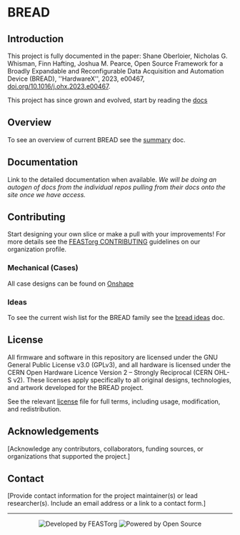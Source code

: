 # BREAD

## Introduction

This project is fully documented in the paper: Shane Oberloier, Nicholas G. Whisman, Finn Hafting, Joshua M. Pearce, Open Source Framework for a Broadly Expandable and Reconfigurable Data Acquisition and Automation Device (BREAD), ''HardwareX'', 2023, e00467, [doi.org/10.1016/j.ohx.2023.e00467](https://doi.org/10.1016/j.ohx.2023.e00467).

This project has since grown and evolved, start by reading the [docs](docs/index.md)

## Overview

To see an overview of current BREAD see the [summary](./docs/summary.md) doc.

## Documentation

Link to the detailed documentation when available. _We will be doing an autogen of docs from the individual repos pulling from their docs onto the site once we have access._

## Contributing

Start designing your own slice or make a pull with your improvements! For more details see the [FEASTorg CONTRIBUTING](https://github.com/FEASTorg/.github/blob/main/profile/CONTRIBUTING.md) guidelines on our organization profile.

### Mechanical (Cases)

All case designs can be found on [Onshape](https://cad.onshape.com/documents/f4c13a5c0b1f8d88ed1f5752/w/29d0c0346ddaeb06e16ff42f/e/1077373224ada363d171e3fe?renderMode=0&uiState=65d3aad45b82c32cb51ae4c9)

### Ideas

To see the current wish list for the BREAD family see the [bread ideas](docs/dev_docs/future_slice_ideas.md) doc.

## License

All firmware and software in this repository are licensed under the GNU General Public License v3.0 (GPLv3), and all hardware is licensed under the CERN Open Hardware Licence Version 2 – Strongly Reciprocal (CERN OHL-S v2). These licenses apply specifically to all original designs, technologies, and artwork developed for the BREAD project.

See the relevant [license](./LICENSE) file for full terms, including usage, modification, and redistribution.

## Acknowledgements

[Acknowledge any contributors, collaborators, funding sources, or organizations that supported the project.]

## Contact

[Provide contact information for the project maintainer(s) or lead researcher(s). Include an email address or a link to a contact form.]

---

<div align="center">
  <p>
    <img src="https://img.shields.io/badge/Developed_by-UWO--FAST-orange" alt="Developed by FEASTorg">
    <img src="https://img.shields.io/badge/Powered_by-Open_Source-blue" alt="Powered by Open Source">
  </p>
</div>
